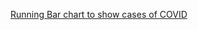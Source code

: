 
[Running Bar chart to show cases of COVID](https://nbviewer.jupyter.org/github/jeswingeorge/Working-with-COVID-data/blob/master/running_bar_chart.ipynb)